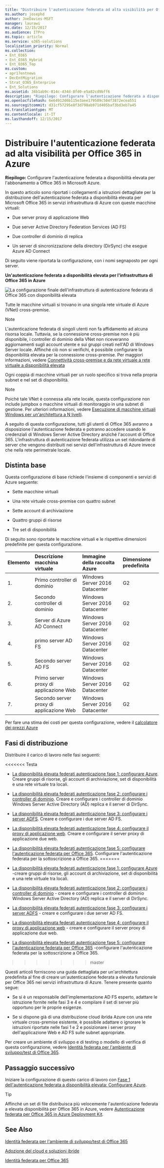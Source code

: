 ```yaml
---
title: "Distribuire l'autenticazione federata ad alta visibilità per Office 365 in Azure"
ms.author: josephd
author: JoeDavies-MSFT
manager: laurawi
ms.date: 12/15/2017
ms.audience: ITPro
ms.topic: article
ms.service: o365-solutions
localization_priority: Normal
ms.collection:
- Ent_O365
- Ent_O365_Hybrid
- Ent_O365_Top
ms.custom:
- apr17entnews
- DecEntMigration
- Strat_O365_Enterprise
- Ent_Solutions
ms.assetid: 34b1ab9c-814c-434d-8fd0-e5a82cd9bff6
description: "Riepilogo: Configurare l'autenticazione federata a disponibilità elevata per l'abbonamento a Office 365 in Microsoft Azure."
ms.openlocfilehash: 6e64912d6b115e3aee179509c504f3872ecea551
ms.sourcegitcommit: d31cf57295e8f3d798ab971d405baf3bd3eb7a45
ms.translationtype: MT
ms.contentlocale: it-IT
ms.lasthandoff: 12/15/2017
---
```

# <a name="deploy-high-availability-federated-authentication-for-office-365-in-azure"></a>Distribuire l'autenticazione federata ad alta visibilità per Office 365 in Azure

 **Riepilogo:** Configurare l'autenticazione federata a disponibilità elevata per l'abbonamento a Office 365 in Microsoft Azure.
  
In questo articolo sono riportati i collegamenti a istruzioni dettagliate per la distribuzione dell'autenticazione federata a disponibilità elevata per Microsoft Office 365 in servizi infrastruttura di Azure con queste macchine virtuali:
  
- Due server proxy di applicazione Web
    
- Due server Active Directory Federation Services (AD FS)
    
- Due controller di dominio di replica
    
- Un server di sincronizzazione della directory (DirSync) che esegue Azure AD Connect
    
Di seguito viene riportata la configurazione, con i nomi segnaposto per ogni server.
  
**Un'autenticazione federata a disponibilità elevata per l'infrastruttura di Office 365 in Azure**

![La configurazione finale dell'infrastruttura di autenticazione federata di Office 365 con disponibilità elevata](images/c5da470a-f2aa-489a-a050-df09b4d641df.png)
  
Tutte le macchine virtuali si trovano in una singola rete virtuale di Azure (VNet) cross-premise. 
  
> [!NOTE]
> L'autenticazione federata di singoli utenti non fa affidamento ad alcuna risorsa locale. Tuttavia, se la connessione cross-premise non è più disponibile, i controller di dominio della VNet non riceveranno aggiornamenti sugli account utente e sui gruppi creati nell'AD di Windows Server locale. Affinché ciò non si verifichi, è possibile configurare la disponibilità elevata per la connessione cross-premise. Per maggiori informazioni, vedere [Connettività cross-premise e da rete virtuale a rete virtuale a disponibilità elevata](https://docs.microsoft.com/azure/vpn-gateway/vpn-gateway-highlyavailable)
  
Ogni coppia di macchine virtuali per un ruolo specifico si trova nella propria subnet e nel set di disponibilità.
  
> [!NOTE]
> Poiché tale VNet è connessa alla rete locale, questa configurazione non include jumpbox o macchine virtuali di monitoraggio in una subnet di gestione. Per ulteriori informazioni, vedere [Esecuzione di macchine virtuali Windows per un'architettura a N livelli](https://docs.microsoft.com/azure/guidance/guidance-compute-n-tier-vm). 
  
A seguito di questa configurazione, tutti gli utenti di Office 365 avranno a disposizione l'autenticazione federata e potranno accedere usando le credenziali di Windows Server Active Directory anziché l'account di Office 365. L'infrastruttura di autenticazione federata utilizza un set ridondante di server che vengono distribuiti nei servizi dell'infrastruttura di Azure invece che nella rete perimetrale locale.
  
## <a name="bill-of-materials"></a>Distinta base

Questa configurazione di base richiede l'insieme di componenti e servizi di Azure seguente:
  
- Sette macchine virtuali
    
- Una rete virtuale cross-premise con quattro subnet
    
- Sette account di archiviazione
    
- Quattro gruppi di risorse
    
- Tre set di disponibilità
    
Di seguito sono riportate le macchine virtuali e le rispettive dimensioni predefinite per questa configurazione.
  
|**Elemento**|**Descrizione macchina virtuale**|**Immagine della raccolta Azure**|**Dimensione predefinita**|
|:-----|:-----|:-----|:-----|
|1.  <br/> |Primo controller di dominio  <br/> |Windows Server 2016 Datacenter  <br/> |G2  <br/> |
|2.  <br/> |Secondo controller di dominio  <br/> |Windows Server 2016 Datacenter  <br/> |G2  <br/> |
|3.  <br/> |Server di Azure AD Connect  <br/> |Windows Server 2016 Datacenter  <br/> |G2  <br/> |
|4.  <br/> |primo server AD FS  <br/> |Windows Server 2016 Datacenter  <br/> |G2  <br/> |
|5.  <br/> |Secondo server AD FS  <br/> |Windows Server 2016 Datacenter  <br/> |G2  <br/> |
|6.  <br/> |Primo server proxy di applicazione Web  <br/> |Windows Server 2016 Datacenter  <br/> |G2  <br/> |
|7.  <br/> |Secondo server proxy di applicazione Web  <br/> |Windows Server 2016 Datacenter  <br/> |G2  <br/> |
   
Per fare una stima dei costi per questa configurazione, vedere il [calcolatore dei prezzi Azure](https://azure.microsoft.com/pricing/calculator/)
  
## <a name="phases-of-deployment"></a>Fasi di distribuzione

Distribuire il carico di lavoro nelle fasi seguenti:
  
<<<<<<< Testa
- [La disponibilità elevata federati autenticazione fase 1: configurare Azure](high-availability-federated-authentication-phase-1-configure-azure.md). Creare gruppi di risorse, gli account di archiviazione, set di disponibilità e una rete virtuale tra locali.
    
- [La disponibilità elevata federati autenticazione fase 2: configurare i controller di dominio](high-availability-federated-authentication-phase-2-configure-domain-controllers.md). Creare e configurare i controller di dominio Windows Server Active Directory (AD) replica e il server di DirSync.
    
- [La disponibilità elevata federati autenticazione fase 3: configurare i server ADFS](high-availability-federated-authentication-phase-3-configure-ad-fs-servers.md). Creare e configurare i due server AD FS.
    
- [La disponibilità elevata federati autenticazione fase 4: configurare il proxy di applicazione web](high-availability-federated-authentication-phase-4-configure-web-application-pro.md). Creare e configurare il server proxy di applicazione due web.
    
- [La disponibilità elevata federati autenticazione fase 5: configurare l'autenticazione federata per Office 365](high-availability-federated-authentication-phase-5-configure-federated-authentic.md). Configurare l'autenticazione federata per la sottoscrizione a Office 365. =======
- [La disponibilità elevata federati autenticazione fase 1: configurare Azure](high-availability-federated-authentication-phase-1-configure-azure.md) -creare gruppi di risorse, gli account di archiviazione, set di disponibilità e una rete virtuale tra locali.
    
- [La disponibilità elevata federati autenticazione fase 2: configurare i controller di dominio](high-availability-federated-authentication-phase-2-configure-domain-controllers.md) - creare e configurare i controller di dominio Windows Server Active Directory (AD) replica e il server di DirSync.
    
- [La disponibilità elevata federati autenticazione fase 3: configurare i server ADFS](high-availability-federated-authentication-phase-3-configure-ad-fs-servers.md) - creare e configurare i due server AD FS.
    
- [La disponibilità elevata federati autenticazione fase 4: configurare il proxy di applicazione web](high-availability-federated-authentication-phase-4-configure-web-application-pro.md) - creare e configurare il server proxy di applicazione due web.
    
- [La disponibilità elevata federati autenticazione fase 5: configurare l'autenticazione federata per Office 365](high-availability-federated-authentication-phase-5-configure-federated-authentic.md) -configurare l'autenticazione federata per la sottoscrizione a Office 365.
>>>>>>> master
    
Questi articoli forniscono una guida dettagliata per un'architettura predefinita al fine di creare un'autenticazione federata a elevata funzionale per Office 365 nei servizi infrastruttura di Azure. Tenere presente quanto segue:
  
- Se si è un responsabile dell'implementazione AD FS esperto, adattare le istruzione fornite nelle fasi 3 e 4 e compilare il set di server più opportuno per le proprie esigenze.
    
- Se si dispone già di una distribuzione cloud ibrida Azure con una rete virtuale cross-premise esistente, è possibile adattare o ignorare le istruzioni riportate nelle fasi 1 e 2 e posizionare i server proxy dell'applicazione Web e AD FS sulle subnet appropriate.
    
Per creare un ambiente di sviluppo e di testing o modello di verifica di questa configurazione, vedere [Identità federata per l'ambiente di sviluppo/test di Office 365](federated-identity-for-your-office-365-dev-test-environment.md).
  
## <a name="next-step"></a>Passaggio successivo

Iniziare la configurazione di questo carico di lavoro con [Fase 1 dell'autenticazione federata a disponibilità elevata: Configurare Azure](high-availability-federated-authentication-phase-1-configure-azure.md). 
  
> [!TIP]
> Affinché un set di file distribuisca più velocemente l'autenticazione federata a elevata disponibilità per Office 365 in Azure, vedere [Autenticazione federata per Office 365 in Azure Deployment Kit](https://gallery.technet.microsoft.com/Federated-Authentication-8a9f1664). 
  
## <a name="see-also"></a>See Also

[Identità federata per l'ambiente di sviluppo/test di Office 365](federated-identity-for-your-office-365-dev-test-environment.md)
  
[Adozione del cloud e soluzioni ibride](cloud-adoption-and-hybrid-solutions.md)

[Identità federata per Office 365](https://support.office.com/article/Understanding-Office-365-identity-and-Azure-Active-Directory-06a189e7-5ec6-4af2-94bf-a22ea225a7a9#bk_federated)


